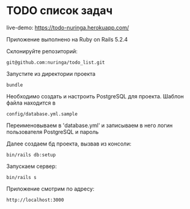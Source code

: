 # TODO список задач

live-demo: https://todo-nuringa.herokuapp.com/

Приложение выполнено на Ruby on Rails 5.2.4

Склонируйте репозиторий:

```
git@github.com:nuringa/todo_list.git
```

Запустите из директории проекта

```
bundle
```

Необходимо создать и настроить PostgreSQL для проекта. Шаблон файла находится в 
```
config/database.yml.sample
```
Переименовываем в 'database.yml' и записываем в него логин пользователя PostgreSQL и пароль

Далее создаем бд проекта, вызвав из консоли:
```
bin/rails db:setup
```
Запускаем сервер:
```
bin/rails s
```

Приложение смотрим по адресу:
```
http://localhost:3000
```
